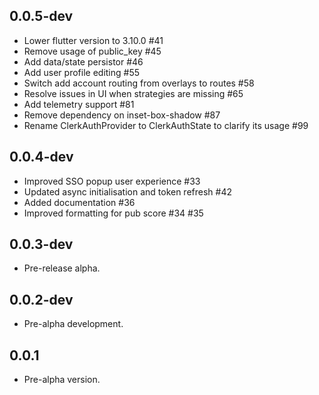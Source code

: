 ## 0.0.5-dev

- Lower flutter version to 3.10.0 #41
- Remove usage of public_key #45
- Add data/state persistor #46
- Add user profile editing #55
- Switch add account routing from overlays to routes #58
- Resolve issues in UI when strategies are missing #65
- Add telemetry support #81
- Remove dependency on inset-box-shadow #87
- Rename ClerkAuthProvider to ClerkAuthState to clarify its usage #99

## 0.0.4-dev

- Improved SSO popup user experience #33
- Updated async initialisation and token refresh #42
- Added documentation #36
- Improved formatting for pub score #34 #35

## 0.0.3-dev

- Pre-release alpha.

## 0.0.2-dev

- Pre-alpha development.

## 0.0.1

- Pre-alpha version.
